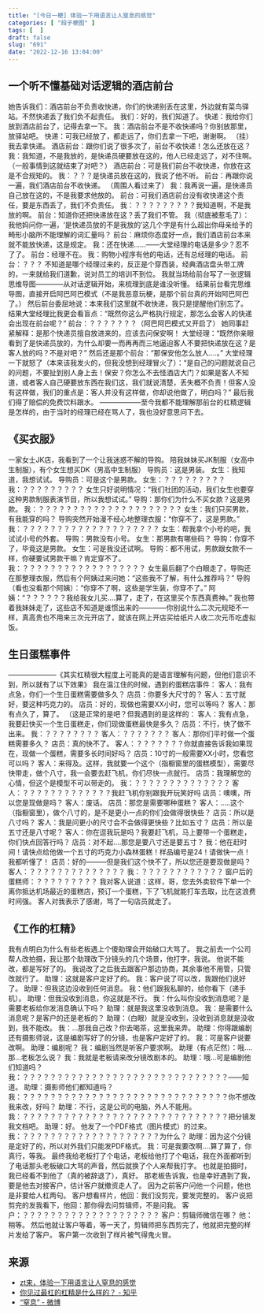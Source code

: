 ```yaml
---
title: "[今日一梗] 体验一下用语言让人窒息的感觉"
categories: [ "段子梗图" ]
tags: [  ]
draft: false
slug: "691"
date: "2022-12-16 13:04:00"
---
```


## 一个听不懂基础对话逻辑的酒店前台

她告诉我们：酒店前台不负责收快递，你们的快递别丢在这里，外边就有菜鸟驿站。不然快递丢了我们负不起责任。
我们：好的，我们知道了。
快递：我给你们放到酒店前台了，记得去拿一下。
我：酒店前台不是不收快递吗？你别放那里，放驿站吧。
快递：可我已经放了，都走远了，你们去拿一下吧，谢谢啊。
（挂）
我去拿快递。
酒店前台：跟你们说了很多次了，前台不收快递！怎么还放在这？
我：我知道，不是我放的，是快递员硬要放在这的，他人已经走远了，对不住啊。
（一般事情到这就结束了对吧？）
酒店前台：可是我们前台不收快递，你放在这是不合规矩的。
我：？？？是快递员放在这的，我说了他不听。
前台：再跟你说一遍，我们酒店前台不收快递。
（周围人看过来了）
我：我再说一遍，是快递员自己放在这的，不是我要求他放的。
前台：可我们酒店前台没有收快递这个责任，要是东西丢了，我们不负责任。
我：？？？？？？？？？我知道啊，不是我放的啊。
前台：知道你还把快递放在这？丢了我们不管。
我（彻底被惹毛了）：我他妈问你一遍，‘是快递员放的不是我放的’这几个字是有什么超出你母亲给予的畸形小脑所不能理解的词汇量吗？
前台：麻烦你态度好一点，我们酒店前台本来就不能放快递，这是规定。
我：还在快递......——大堂经理的电话是多少？忍不了了。
前台：经理不在。
我：购物小程序有他的电话，还有总经理的电话。
前台：？？？
不知道是哪个经理过来的，反正是个穿西装，经典酒店盘头带工牌的，一来就给我们道歉，说对员工的培训不到位。
我就当场给前台写了一张逻辑思维导图————从对话逻辑开始，来梳理到底是谁没听懂。
结果前台看完思维导图，直接开启阿巴阿巴模式（不是我恶意玩梗，是那个前台真的开始阿巴阿巴了。）
然后前台委屈地说：本来我们这里就不收快递，我只是提醒他们别忘了。
结果大堂经理比我更会看盲点：“既然你这么严格执行规定，那怎么会客人的快递会出现在前台呢？”
前台：？？？？？？？（阿巴阿巴模式又开启了）
她同事赶紧解释：是那个快递员擅自放进来的，应该去问保安啊！
大堂经理：“既然你亲眼看到了是快递员放的，为什么却要一而再再而三地逼迫客人不要把快递放在这？是客人放的吗？不是对吧？”
然后还是那个前台：“那保安他怎么放人....。”
大堂经理一下就怒了（本来该我发火的，但我没想到经理冒火了）：“是自己的问题就说自己的问题，不要扯到别人身上去！保安？你怎么不去怪酒店大门？如果是客人不知道，或者客人自己硬要放东西在我们这，我们就说清楚，丢失概不负责！但客人没有这样做，我们的重点是：客人并没有这样做，你却说他做了，明白吗？”
最后我们得了赔偿的免费饮料跟水。
——————至今我都不能理解那前台的杠精逻辑是怎样的，由于当时的经理已经在骂人了，我也没好意思问下去。


## 《买衣服》

一家女士JK店，我看到了一个让我迷惑不解的导购。
陪我妹妹买JK制服（女高中生制服），有个女生想买DK（男高中生制服）
导购员：这是男装。
女生：我知道，我想试试。
导购员：可是这个是男款。
女生：？？？？？？？？？
我：？？？？？？？？？
女生只好说明情况：“我们社团的活动，我们女生也要穿这种男款制服表演节目，所以我想试试。”
导购：那你们为什么不买女款？这是男款。
我：？？？？？？？？？？？？？？？？？？？？？
女生：我们只买男款，有我能穿的吗？
导购突然开始漫不经心地整理衣服：“你穿不了，这是男款。”
我：？？？？？？？？？？？？？？？？？？？？
女生：帮我拿个小号的吧，我试试小号的外套。
导购：男款没有小号。
女生：那男款有哪些码？
导购：你穿不了，毕竟这是男款。
女生：可是我没还试啊。
导购：都不用试，男款跟女款不一样，你硬要试男款干嘛？肯定穿不了。
我：？？？？？？？？？？？？？？？？？？
女生最后翻了个白眼走了，导购还在那整理衣服，然后有个阿姨过来问她：“这些我不了解，有什么推荐吗？”
导购（看也没看那个阿姨）：“你穿不了啊，这些是学生装，你穿不了。”
阿姨：“？？？？？？我给我女儿买....算了，走了，在这里买个东西真费神。”
我也带着我妹妹走了，这些店不知道是谁惯出来的————你别说什么二次元规矩不一样，真高贵也不用来三次元开店了，就该在网上开店买给纸片人收二次元币吃虚拟饭。


## 生日蛋糕事件
———————《其实杠精很大程度上可能真的是语言理解有问题，但他们意识不到，所以就有了以下效果》
我在温江住的时候，遇到的蛋糕店事件：
客人：我有点急，你们一个生日蛋糕需要做多久？
店员：你要多大尺寸的？
客人：五寸就好，要这种巧克力的。
店员：好的，现做也需要XX小时，您可以等吗？
客人：那有点久了，算了。
（这是正常的是吧？但我遇到的是这样的：
客人：我有点急，我要赶快买一个生日蛋糕走，你们现做蛋糕最快是多久？
店员：不行，快了做不出来。
我：？？？？？？？？
客人：？？？？？？？
客人：那你们平时做一个蛋糕需要多久？
店员：真的快不了。
客人：？？？？？？？你就直接告诉我如果现在，现做一个蛋糕，需要多长时间好吗？
店员：10寸的一般需要XX小时，您看您可以吗？
客人：来得及。这样，我就要一个这个（指橱窗里的蛋糕模型），需要尽快带走，做个八寸，我一会要去赶飞机，你们尽快一点就行。
店员：我理解您的心情，但这个是模型不可以带走的。
我：？？？？？？？？？？？？？？
客人：？？？？？？？？？？？？？我赶飞机你别跟我开玩笑好吗
店员：噢噢，所以您是现做是吗？
客人：废话。
店员：那您是需要哪种蛋糕？
客人：.....这个（指橱窗里），做个八寸的，是不是更小一点的你们会做得很快些？
店员：所以是八寸吗？
客人：我是问更小的尺寸会不会做得更快些？比如五寸？
店员：所以是五寸还是八寸呢？
客人：你在逗我玩是吗？我要赶飞机，马上要带一个蛋糕走，你们快点回答行吗？
店员：对不起....那您是要八寸还是要五寸？
我：他在赶时间！请快点给他做一个五寸的巧克力小森林蛋糕！样品编号是24！请做快一点！我都听懂了！
店员：好的———但是我们这个快不了，所以您还是要现做是吗？
客人：？？？？？？？？？？？？？？
我：？？？？？？？？？？？？
窗户后的蛋糕师：？？？？？？？？？
我对客人说道：这样，哥，您去外卖软件下单一个离你抵达机场最近的蛋糕店，预订一个蛋糕，下了飞机就能打车去取，比在这浪费时间强。
客人对我表示了感谢，骂了一句店员就走了。


## 《工作的杠精》
我有点明白为什么有些老板遇上个傻助理会开始破口大骂了。
我之前去一个公司帮人改拍摄，我让那个助理改下分镜头的几个场景，他打字，我说。
他说不能改，都是写好了的。
我说改了之后我去跟客户那边协商，其余事他不用管，只管改就行了。
助理：这就是客户定好了的。
我：客户说了可以改，我跟他们说好了。
助理：但我这边没收到任何消息。
我：他们跟我私聊的，给你看下（递手机）。
助理：但我没收到消息，你这就是不行。
我：什么叫你没收到消息呢？是需要老板给你发消息确认下吗？
助理：就是我这里没收到消息。
我：是需要什么消息呢？是客户的还是老板的？
助理：（白眼）就是没收到，没收到消息就是没收到，我不能改。
我：...那我自己改？你去喝茶，这里我来弄。
助理：你得跟编剧还有摄影师说，这是编剧写好了的分镜，也是客户定好了的。
我：可是客户说要改啊。
助理：编剧呢？
我：编剧当然是听客户要求啊。
助理（有点茫然）：哦....那...老板怎么说？
我：我就是老板请来改分镜改剧本的。
助理：哦...可是编剧他们知道吗？
我：？？？？？？？？？？？？？？？？？？？？？？？？？？？？？？——知道。
助理：摄影师他们都知道吗？
我：？？？？？？？？？？？？？？？？？？？？？？？？？？？？？？你不想改我来改，好吗？
助理：不行，这是公司的电脑，外人不能用。
我：？？？？？？？？？？？？？？？？？？？？？？？？？？？？？？把分镜发我文档吧。
助理：好。
他发了一个PDF格式（图片模式）的过来。
我：？？？？？？？？？？？？？？？？？？？？为什么？
助理：因为这个分镜是定好了的，所以对外我们只能发PDF格式。
我：可是我要改啊....算了算了，你真行，等我。
最终我给老板打了个电话，老板给他打了个电话，我在外面都听到了电话那头老板破口大骂的声音，然后就换了个人来帮我打字。
也就是拍摄时，我已经看不到他了（真的被辞退了），真好。
那老板告诉我，也是幸好遇到了我，要是他去对接客户，估计客户就撤资走人了。
因为之前客户问他一个问题，他也是非要给人杠两句。
客户想看样片，他回：我们没剪完，要发完整的。
客户说把剪完的发我看下，他回：那你得去问剪辑师，不是问我。
客户：？？？？？？？？？？？？？？？？？？？？
客户：剪辑师微信在哪？
他：稍等。
然后他就让客户等着，等一天了，剪辑师把东西剪完了，他就把完整的样片发给了客户。
客户第一次收到了样片被气得鬼火冒。

## 来源

- [zt来，体验一下用语言让人窒息的感觉](https://bbs.saraba1st.com/2b/forum.php?mod=viewthread&tid=2109945&extra=page%3D1&page=1&mobile=2)
- [你见过最杠的杠精是什么样的？ - 知乎](https://www.zhihu.com/question/68014919/answer/2800818092)
- [“窒息” - 微博](https://m.weibo.cn/6095890251/4847012045128853)